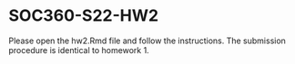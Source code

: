 # SOC360-S22-HW2
Please open the hw2.Rmd file and follow the instructions. The submission procedure is identical to homework 1. 
